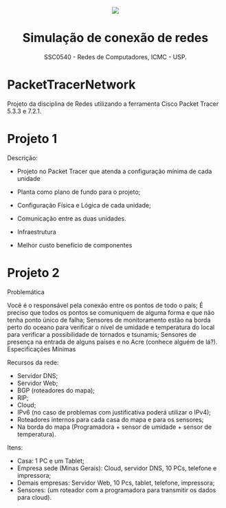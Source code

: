 <p align="center">
  <img src="https://media.giphy.com/media/l41YvpiA9uMWw5AMU/giphy.gif"/>
  <h1 align="center"> Simulação de conexão de redes </h1>
  <p align="center"> SSC0540 - Redes de Computadores, ICMC - USP.</p>
</p>

# PacketTracerNetwork
Projeto da disciplina de Redes utilizando a ferramenta Cisco Packet Tracer 5.3.3 e 7.2.1.

# Projeto 1

Descrição:
* Projeto no Packet Tracer que atenda a configuração mínima de cada unidade

* Planta como plano de fundo para o projeto;

* Configuração Física e Lógica de cada unidade;

* Comunicação entre as duas unidades.

* Infraestrutura

* Melhor custo benefício de componentes


# Projeto 2

Problemática

Você é o responsável pela conexão entre os pontos de todo o país;
É preciso que todos os pontos se comuniquem de alguma forma e que não tenha ponto único de falha;
Sensores de monitoramento estão na borda perto do oceano para verificar o nível de umidade e temperatura do local para verificar a possibilidade de tornados e tsunamis; 
Sensores de presença na entrada de alguns países e no Acre (conhece alguém de lá?).
Especificações Mínimas

Recursos da rede:

* Servidor DNS;
* Servidor Web;
* BGP (roteadores do mapa);
* RIP;
* Cloud;
* IPv6 (no caso de problemas com justificativa poderá utilizar o IPv4);
* Roteadores internos para cada casa do mapa e para os sensores;
* Na borda do mapa (Programadora + sensor de umidade + sensor de temperatura).

Itens:

* Casa: 1 PC e um Tablet;
* Empresa sede (Minas Gerais): Cloud, servidor DNS, 10 PCs, telefone e impressora;
* Demais empresas: Servidor Web, 10 Pcs, tablet, telefone, impressora;
* Sensores: (um roteador com a programadora para transmitir os dados para cloud). 
